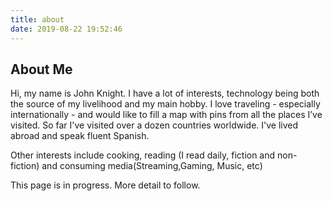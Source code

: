 ```yaml
---
title: about
date: 2019-08-22 19:52:46
---
```

## About Me

Hi, my name is John Knight.
I have a lot of interests, technology being both the source of my livelihood and my main hobby.
I love traveling - especially internationally - and would like to fill a map with pins from all the places I’ve visited. So far I've visited over a dozen countries worldwide. I've lived abroad and speak fluent Spanish.

Other interests include cooking, reading (I read daily, fiction and non-fiction) and consuming media(Streaming,Gaming, Music, etc)

This page is in progress. More detail to follow.
